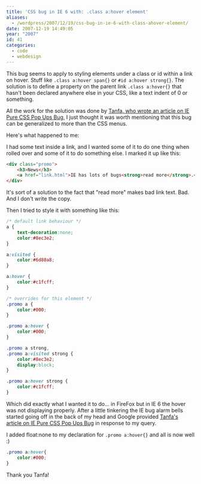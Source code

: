 ```yaml
---
title: 'CSS bug in IE 6 with: .class a:hover element'
aliases:
  - /wordpress/2007/12/19/css-bug-in-ie-6-with-class-ahover-element/
date: 2007-12-19 14:49:05
year: "2007"
id: 41
categories:
  - code
  - webdesign
---
```


This bug seems to apply to styling elements under a class or id within a link on hover.  Stuff like `.class a:hover span{}` or `#id a:hover strong{}`.  The solution is to define a property on the parent link `.class a:hover{}` that hasn't been declared anywhere else in your CSS, like a text indent of 0 or something.

All the work for the solution was done by [Tanfa, who wrote an article on IE Pure CSS Pop Ups Bug](http://www.tanfa.co.uk/css/articles/pure-css-popups-bug.asp), I just thought it was worth mentioning that this bug can be generalized to more than the CSS menus.

Here's what happened to me:

I had some text inside a link, and I wanted some of it to do one thing when rolled over and some of it to do something else.  I marked it up like this:

```html
<div class="promo">
    <h3>News</h3>
    <a href="link.html">IE has lots of bugs<strong>read more</strong>.</a>
</div>
```

It's sort of a solution to the fact that "read more" makes bad link text.  Bad.  And I don't write the copy.

Then I tried to style it with something like this:

```css
/* default link behaviour */
a {
    text-decoration:none;
    color:#8ec3e2;
}

a:visited {
    color:#6d80a8;
}

a:hover {
    color:#c1fcff;
}

/* overrides for this element */
.promo a {
    color:#000;
}

.promo a:hover {
    color:#000;
}

.promo a strong,
.promo a:visited strong {
    color:#8ec3e2;
    display:block;
}

.promo a:hover strong {
    color:#c1fcff;
}
```

Which did exactly what I wanted it to do... in FireFox but in IE 6 the hover was not displaying properly.  After a little tinkering the IE bug alarm bells started going off in the back of my head and Google provided [Tanfa's article on IE Pure CSS Pop Ups Bug](http://www.tanfa.co.uk/css/articles/pure-css-popups-bug.asp) in response to my query.

I added float:none to my declaration for `.promo a:hover{}` and all is now well :)

```css
.promo a:hover{
    color:#000;
}
```

Thank you Tanfa!
